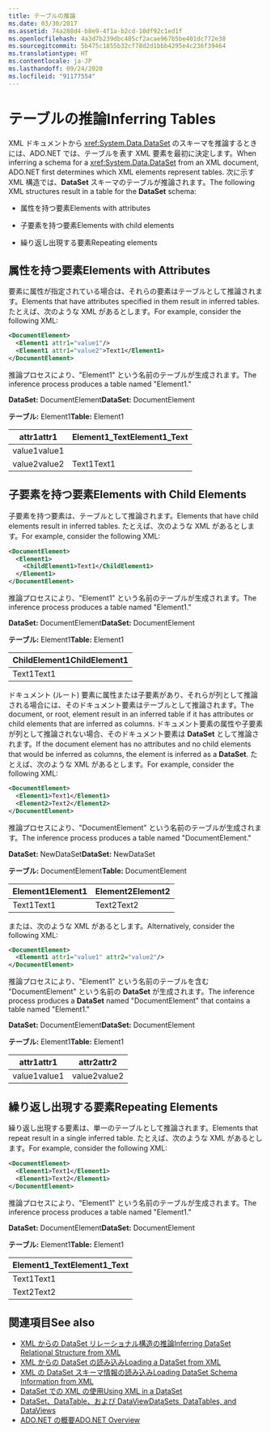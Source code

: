 ```yaml
---
title: テーブルの推論
ms.date: 03/30/2017
ms.assetid: 74a288d4-b8e9-4f1a-b2cd-10df92c1ed1f
ms.openlocfilehash: 4a3d7b239dbc405cf2acae967b5be401dc772e38
ms.sourcegitcommit: 5b475c1855b32cf78d2d1bbb4295e4c236f39464
ms.translationtype: HT
ms.contentlocale: ja-JP
ms.lasthandoff: 09/24/2020
ms.locfileid: "91177554"
---
```

# <a name="inferring-tables"></a><span data-ttu-id="868fa-102">テーブルの推論</span><span class="sxs-lookup"><span data-stu-id="868fa-102">Inferring Tables</span></span>

<span data-ttu-id="868fa-103">XML ドキュメントから <xref:System.Data.DataSet> のスキーマを推論するときには、ADO.NET では、テーブルを表す XML 要素を最初に決定します。</span><span class="sxs-lookup"><span data-stu-id="868fa-103">When inferring a schema for a <xref:System.Data.DataSet> from an XML document, ADO.NET first determines which XML elements represent tables.</span></span> <span data-ttu-id="868fa-104">次に示す XML 構造では、**DataSet** スキーマのテーブルが推論されます。</span><span class="sxs-lookup"><span data-stu-id="868fa-104">The following XML structures result in a table for the **DataSet** schema:</span></span>  
  
- <span data-ttu-id="868fa-105">属性を持つ要素</span><span class="sxs-lookup"><span data-stu-id="868fa-105">Elements with attributes</span></span>  
  
- <span data-ttu-id="868fa-106">子要素を持つ要素</span><span class="sxs-lookup"><span data-stu-id="868fa-106">Elements with child elements</span></span>  
  
- <span data-ttu-id="868fa-107">繰り返し出現する要素</span><span class="sxs-lookup"><span data-stu-id="868fa-107">Repeating elements</span></span>  
  
## <a name="elements-with-attributes"></a><span data-ttu-id="868fa-108">属性を持つ要素</span><span class="sxs-lookup"><span data-stu-id="868fa-108">Elements with Attributes</span></span>  

 <span data-ttu-id="868fa-109">要素に属性が指定されている場合は、それらの要素はテーブルとして推論されます。</span><span class="sxs-lookup"><span data-stu-id="868fa-109">Elements that have attributes specified in them result in inferred tables.</span></span> <span data-ttu-id="868fa-110">たとえば、次のような XML があるとします。</span><span class="sxs-lookup"><span data-stu-id="868fa-110">For example, consider the following XML:</span></span>  
  
```xml  
<DocumentElement>  
  <Element1 attr1="value1"/>  
  <Element1 attr1="value2">Text1</Element1>  
</DocumentElement>  
```  
  
 <span data-ttu-id="868fa-111">推論プロセスにより、"Element1" という名前のテーブルが生成されます。</span><span class="sxs-lookup"><span data-stu-id="868fa-111">The inference process produces a table named "Element1."</span></span>  
  
 <span data-ttu-id="868fa-112">**DataSet:** DocumentElement</span><span class="sxs-lookup"><span data-stu-id="868fa-112">**DataSet:** DocumentElement</span></span>  
  
 <span data-ttu-id="868fa-113">**テーブル:** Element1</span><span class="sxs-lookup"><span data-stu-id="868fa-113">**Table:** Element1</span></span>  
  
|<span data-ttu-id="868fa-114">attr1</span><span class="sxs-lookup"><span data-stu-id="868fa-114">attr1</span></span>|<span data-ttu-id="868fa-115">Element1_Text</span><span class="sxs-lookup"><span data-stu-id="868fa-115">Element1_Text</span></span>|  
|-----------|--------------------|  
|<span data-ttu-id="868fa-116">value1</span><span class="sxs-lookup"><span data-stu-id="868fa-116">value1</span></span>||  
|<span data-ttu-id="868fa-117">value2</span><span class="sxs-lookup"><span data-stu-id="868fa-117">value2</span></span>|<span data-ttu-id="868fa-118">Text1</span><span class="sxs-lookup"><span data-stu-id="868fa-118">Text1</span></span>|  
  
## <a name="elements-with-child-elements"></a><span data-ttu-id="868fa-119">子要素を持つ要素</span><span class="sxs-lookup"><span data-stu-id="868fa-119">Elements with Child Elements</span></span>  

 <span data-ttu-id="868fa-120">子要素を持つ要素は、テーブルとして推論されます。</span><span class="sxs-lookup"><span data-stu-id="868fa-120">Elements that have child elements result in inferred tables.</span></span> <span data-ttu-id="868fa-121">たとえば、次のような XML があるとします。</span><span class="sxs-lookup"><span data-stu-id="868fa-121">For example, consider the following XML:</span></span>  
  
```xml  
<DocumentElement>  
  <Element1>  
    <ChildElement1>Text1</ChildElement1>  
  </Element1>  
</DocumentElement>  
```  
  
 <span data-ttu-id="868fa-122">推論プロセスにより、"Element1" という名前のテーブルが生成されます。</span><span class="sxs-lookup"><span data-stu-id="868fa-122">The inference process produces a table named "Element1."</span></span>  
  
 <span data-ttu-id="868fa-123">**DataSet:** DocumentElement</span><span class="sxs-lookup"><span data-stu-id="868fa-123">**DataSet:** DocumentElement</span></span>  
  
 <span data-ttu-id="868fa-124">**テーブル:** Element1</span><span class="sxs-lookup"><span data-stu-id="868fa-124">**Table:** Element1</span></span>  
  
|<span data-ttu-id="868fa-125">ChildElement1</span><span class="sxs-lookup"><span data-stu-id="868fa-125">ChildElement1</span></span>|  
|-------------------|  
|<span data-ttu-id="868fa-126">Text1</span><span class="sxs-lookup"><span data-stu-id="868fa-126">Text1</span></span>|  
  
 <span data-ttu-id="868fa-127">ドキュメント (ルート) 要素に属性または子要素があり、それらが列として推論される場合には、そのドキュメント要素はテーブルとして推論されます。</span><span class="sxs-lookup"><span data-stu-id="868fa-127">The document, or root, element result in an inferred table if it has attributes or child elements that are inferred as columns.</span></span> <span data-ttu-id="868fa-128">ドキュメント要素の属性や子要素が列として推論されない場合、そのドキュメント要素は **DataSet** として推論されます。</span><span class="sxs-lookup"><span data-stu-id="868fa-128">If the document element has no attributes and no child elements that would be inferred as columns, the element is inferred as a **DataSet**.</span></span> <span data-ttu-id="868fa-129">たとえば、次のような XML があるとします。</span><span class="sxs-lookup"><span data-stu-id="868fa-129">For example, consider the following XML:</span></span>  
  
```xml  
<DocumentElement>  
  <Element1>Text1</Element1>  
  <Element2>Text2</Element2>  
</DocumentElement>  
```  
  
 <span data-ttu-id="868fa-130">推論プロセスにより、"DocumentElement" という名前のテーブルが生成されます。</span><span class="sxs-lookup"><span data-stu-id="868fa-130">The inference process produces a table named "DocumentElement."</span></span>  
  
 <span data-ttu-id="868fa-131">**DataSet:** NewDataSet</span><span class="sxs-lookup"><span data-stu-id="868fa-131">**DataSet:** NewDataSet</span></span>  
  
 <span data-ttu-id="868fa-132">**テーブル:** DocumentElement</span><span class="sxs-lookup"><span data-stu-id="868fa-132">**Table:** DocumentElement</span></span>  
  
|<span data-ttu-id="868fa-133">Element1</span><span class="sxs-lookup"><span data-stu-id="868fa-133">Element1</span></span>|<span data-ttu-id="868fa-134">Element2</span><span class="sxs-lookup"><span data-stu-id="868fa-134">Element2</span></span>|  
|--------------|--------------|  
|<span data-ttu-id="868fa-135">Text1</span><span class="sxs-lookup"><span data-stu-id="868fa-135">Text1</span></span>|<span data-ttu-id="868fa-136">Text2</span><span class="sxs-lookup"><span data-stu-id="868fa-136">Text2</span></span>|  
  
 <span data-ttu-id="868fa-137">または、次のような XML があるとします。</span><span class="sxs-lookup"><span data-stu-id="868fa-137">Alternatively, consider the following XML:</span></span>  
  
```xml  
<DocumentElement>  
  <Element1 attr1="value1" attr2="value2"/>  
</DocumentElement>  
```  
  
 <span data-ttu-id="868fa-138">推論プロセスにより、"Element1" という名前のテーブルを含む "DocumentElement" という名前の **DataSet** が生成されます。</span><span class="sxs-lookup"><span data-stu-id="868fa-138">The inference process produces a **DataSet** named "DocumentElement" that contains a table named "Element1."</span></span>  
  
 <span data-ttu-id="868fa-139">**DataSet:** DocumentElement</span><span class="sxs-lookup"><span data-stu-id="868fa-139">**DataSet:** DocumentElement</span></span>  
  
 <span data-ttu-id="868fa-140">**テーブル:** Element1</span><span class="sxs-lookup"><span data-stu-id="868fa-140">**Table:** Element1</span></span>  
  
|<span data-ttu-id="868fa-141">attr1</span><span class="sxs-lookup"><span data-stu-id="868fa-141">attr1</span></span>|<span data-ttu-id="868fa-142">attr2</span><span class="sxs-lookup"><span data-stu-id="868fa-142">attr2</span></span>|  
|-----------|-----------|  
|<span data-ttu-id="868fa-143">value1</span><span class="sxs-lookup"><span data-stu-id="868fa-143">value1</span></span>|<span data-ttu-id="868fa-144">value2</span><span class="sxs-lookup"><span data-stu-id="868fa-144">value2</span></span>|  
  
## <a name="repeating-elements"></a><span data-ttu-id="868fa-145">繰り返し出現する要素</span><span class="sxs-lookup"><span data-stu-id="868fa-145">Repeating Elements</span></span>  

 <span data-ttu-id="868fa-146">繰り返し出現する要素は、単一のテーブルとして推論されます。</span><span class="sxs-lookup"><span data-stu-id="868fa-146">Elements that repeat result in a single inferred table.</span></span> <span data-ttu-id="868fa-147">たとえば、次のような XML があるとします。</span><span class="sxs-lookup"><span data-stu-id="868fa-147">For example, consider the following XML:</span></span>  
  
```xml  
<DocumentElement>  
  <Element1>Text1</Element1>  
  <Element1>Text2</Element1>  
</DocumentElement>  
```  
  
 <span data-ttu-id="868fa-148">推論プロセスにより、"Element1" という名前のテーブルが生成されます。</span><span class="sxs-lookup"><span data-stu-id="868fa-148">The inference process produces a table named "Element1."</span></span>  
  
 <span data-ttu-id="868fa-149">**DataSet:** DocumentElement</span><span class="sxs-lookup"><span data-stu-id="868fa-149">**DataSet:** DocumentElement</span></span>  
  
 <span data-ttu-id="868fa-150">**テーブル:** Element1</span><span class="sxs-lookup"><span data-stu-id="868fa-150">**Table:** Element1</span></span>  
  
|<span data-ttu-id="868fa-151">Element1_Text</span><span class="sxs-lookup"><span data-stu-id="868fa-151">Element1_Text</span></span>|  
|--------------------|  
|<span data-ttu-id="868fa-152">Text1</span><span class="sxs-lookup"><span data-stu-id="868fa-152">Text1</span></span>|  
|<span data-ttu-id="868fa-153">Text2</span><span class="sxs-lookup"><span data-stu-id="868fa-153">Text2</span></span>|  
  
## <a name="see-also"></a><span data-ttu-id="868fa-154">関連項目</span><span class="sxs-lookup"><span data-stu-id="868fa-154">See also</span></span>

- [<span data-ttu-id="868fa-155">XML からの DataSet リレーショナル構造の推論</span><span class="sxs-lookup"><span data-stu-id="868fa-155">Inferring DataSet Relational Structure from XML</span></span>](inferring-dataset-relational-structure-from-xml.md)
- [<span data-ttu-id="868fa-156">XML からの DataSet の読み込み</span><span class="sxs-lookup"><span data-stu-id="868fa-156">Loading a DataSet from XML</span></span>](loading-a-dataset-from-xml.md)
- [<span data-ttu-id="868fa-157">XML の DataSet スキーマ情報の読み込み</span><span class="sxs-lookup"><span data-stu-id="868fa-157">Loading DataSet Schema Information from XML</span></span>](loading-dataset-schema-information-from-xml.md)
- [<span data-ttu-id="868fa-158">DataSet での XML の使用</span><span class="sxs-lookup"><span data-stu-id="868fa-158">Using XML in a DataSet</span></span>](using-xml-in-a-dataset.md)
- [<span data-ttu-id="868fa-159">DataSet、DataTable、および DataView</span><span class="sxs-lookup"><span data-stu-id="868fa-159">DataSets, DataTables, and DataViews</span></span>](index.md)
- [<span data-ttu-id="868fa-160">ADO.NET の概要</span><span class="sxs-lookup"><span data-stu-id="868fa-160">ADO.NET Overview</span></span>](../ado-net-overview.md)
